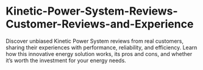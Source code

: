 # Kinetic-Power-System-Reviews-Customer-Reviews-and-Experience
Discover unbiased Kinetic Power System reviews from real customers, sharing their experiences with performance, reliability, and efficiency. Learn how this innovative energy solution works, its pros and cons, and whether it’s worth the investment for your energy needs.
